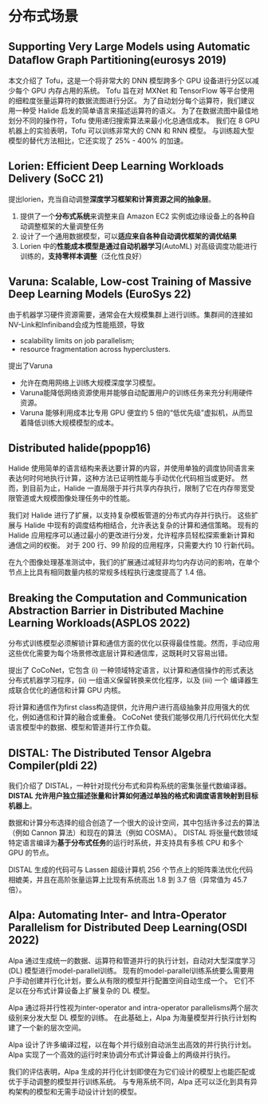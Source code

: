 # 分布式场景

## Supporting Very Large Models using Automatic Dataﬂow Graph Partitioning(eurosys 2019)

本文介绍了 Tofu，这是一个将非常大的 DNN 模型跨多个 GPU 设备进行分区以减少每个 GPU 内存占用的系统。 Tofu 旨在对 MXNet 和 TensorFlow 等平台使用的细粒度张量运算符的数据流图进行分区。 为了自动划分每个运算符，我们建议用一种受 Halide 启发的简单语言来描述运算符的语义。 为了在数据流图中最佳地划分不同的操作符，Tofu 使用递归搜索算法来最小化总通信成本。 我们在 8 GPU 机器上的实验表明，Tofu 可以训练非常大的 CNN 和 RNN 模型。 与训练超大型模型的替代方法相比，它还实现了 25% - 400% 的加速。

## Lorien: Efficient Deep Learning Workloads Delivery (SoCC 21)

提出lorien，充当自动调整**深度学习框架和计算资源之间的抽象层**。

1. 提供了一个**分布式系统**来调整来自 Amazon EC2 实例或边缘设备上的各种自动调整框架的大量调整任务
2. 设计了一个通用数据模型，可以**适应来自各种自动调优框架的调优结果**
3. Lorien 中的**性能成本模型是通过自动机器学习**(AutoML) 对高级调度功能进行训练的，**支持零样本调整**（泛化性良好）

## Varuna: Scalable, Low-cost Training of Massive Deep Learning Models (EuroSys 22)

由于机器学习硬件资源需要，通常会在大规模集群上进行训练。集群间的连接如NV-Link和Infiniband会成为性能瓶颈，导致
- scalability limits on job parallelism; 
- resource fragmentation across hyperclusters.
  
提出了Varuna
- 允许在商用网络上训练大规模深度学习模型。
- Varuna能降低网络资源使用并能够自动配置用户的训练任务来充分利用硬件资源。
- Varuna 能够利用成本比专用 GPU 便宜约 5 倍的“低优先级”虚拟机，从而显着降低训练大规模模型的成本。

## Distributed halide(ppopp16)

Halide 使用简单的语言结构来表达要计算的内容，并使用单独的调度协同语言来表达何时何地执行计算，这种方法已证明性能与手动优化代码相当或更好。 然而，到目前为止，Halide 一直局限于并行共享内存执行，限制了它在内存带宽受限管道或大规模图像处理任务中的性能。

我们对 Halide 进行了扩展，以支持复杂模板管道的分布式内存并行执行。 这些扩展与 Halide 中现有的调度结构相结合，允许表达复杂的计算和通信策略。 现有的 Halide 应用程序可以通过最小的更改进行分发，允许程序员轻松探索重新计算和通信之间的权衡。 对于 200 行、99 阶段的应用程序，只需要大约 10 行新代码。 

在九个图像处理基准测试中，我们的扩展通过减轻非均匀内存访问的影响，在单个节点上比具有相同数量内核的常规多线程执行速度提高了 1.4 倍。 

## Breaking the Computation and Communication Abstraction Barrier in Distributed Machine Learning Workloads(ASPLOS 2022)

分布式训练模型必须解锁计算和通信方面的优化以获得最佳性能。然而，手动应用这些优化需要为每个场景修改底层计算和通信库，这既耗时又容易出错。

提出了 CoCoNet，它包含 (i) 一种领域特定语言，以计算和通信操作的形式表达分布式机器学习程序，(ii) 一组语义保留转换来优化程序，以及 (iii) 一个 编译器生成联合优化的通信和计算 GPU 内核。 

将计算和通信作为first class构造提供，允许用户进行高级抽象并应用强大的优化，例如通信和计算的融合或重叠。 CoCoNet 使我们能够仅用几行代码优化大型语言模型中的数据、模型和管道并行工作负载。 

## DISTAL: The Distributed Tensor Algebra Compiler(pldi 22)

我们介绍了 DISTAL，一种针对现代分布式和异构系统的密集张量代数编译器。**DISTAL 允许用户独立描述张量和计算如何通过单独的格式和调度语言映射到目标机器上**。

数据和计算分布选择的组合创造了一个很大的设计空间，其中包括许多过去的算法（例如 Cannon 算法）和现在的算法（例如 COSMA）。 DISTAL 将张量代数领域特定语言编译为**基于分布式任务**的运行时系统，并支持具有多核 CPU 和多个 GPU 的节点。 

DISTAL 生成的代码可与 Lassen 超级计算机 256 个节点上的矩阵乘法优化代码相媲美，并且在高阶张量运算上比现有系统高出 1.8 到 3.7 倍（异常值为 45.7 倍）。

## Alpa: Automating Inter- and Intra-Operator Parallelism for Distributed Deep Learning(OSDI 2022)

Alpa 通过生成统一的数据、运算符和管道并行的执行计划，自动对大型深度学习 (DL) 模型进行model-parallel训练。 现有的model-parallel训练系统要么需要用户手动创建并行化计划，要么从有限的模型并行配置空间自动生成一个。 它们不足以在分布式计算设备上扩展复杂的 DL 模型。 

Alpa 通过将并行性视为inter-operator and intra-operator parallelisms两个层次级别来分发大型 DL 模型的训练。 在此基础上，Alpa 为海量模型并行执行计划构建了一个新的层次空间。 

Alpa 设计了许多编译过程，以在每个并行级别自动派生出高效的并行执行计划。 Alpa 实现了一个高效的运行时来协调分布式计算设备上的两级并行执行。 

我们的评估表明，Alpa 生成的并行化计划即使在为它们设计的模型上也能匹配或优于手动调整的模型并行训练系统。 与专用系统不同，Alpa 还可以泛化到具有异构架构的模型和无需手动设计计划的模型。